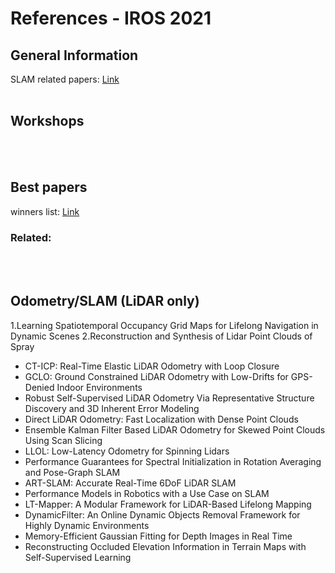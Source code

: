 # References - IROS 2021

<!---
Started to write on Oct 21 2021
Zahra
-->


## General Information
SLAM related papers: [Link](https://github.com/Taeyoung96/ICRA-2022-SLAM-paper-list#lidar-odometry--lidar-slam)
<br/>
<br/>


## Workshops


<br/>
<br/>


## Best papers
winners list: [Link](https://www.icra2022.org/program/awards)
### Related:


<br/>
<br/>


## Odometry/SLAM (LiDAR only)
1.Learning Spatiotemporal Occupancy Grid Maps for Lifelong Navigation in Dynamic Scenes
2.Reconstruction and Synthesis of Lidar Point Clouds of Spray
* CT-ICP: Real-Time Elastic LiDAR Odometry with Loop Closure
* GCLO: Ground Constrained LiDAR Odometry with Low-Drifts for GPS-Denied Indoor Environments
* Robust Self-Supervised LiDAR Odometry Via Representative Structure Discovery and 3D Inherent Error Modeling
* Direct LiDAR Odometry: Fast Localization with Dense Point Clouds
* Ensemble Kalman Filter Based LiDAR Odometry for Skewed Point Clouds Using Scan Slicing
* LLOL: Low-Latency Odometry for Spinning Lidars
* Performance Guarantees for Spectral Initialization in Rotation Averaging and Pose-Graph SLAM
* ART-SLAM: Accurate Real-Time 6DoF LiDAR SLAM
* Performance Models in Robotics with a Use Case on SLAM
* LT-Mapper: A Modular Framework for LiDAR-Based Lifelong Mapping
* DynamicFilter: An Online Dynamic Objects Removal Framework for Highly Dynamic Environments
* Memory-Efficient Gaussian Fitting for Depth Images in Real Time
* Reconstructing Occluded Elevation Information in Terrain Maps with Self-Supervised Learning

<br/>




